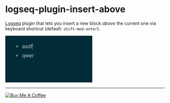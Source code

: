 # logseq-plugin-insert-above

[Logseq](https://logseq.com/) plugin that lets you insert a new block _above_ the current one via keyboard shortcut (default: `shift-mod-enter`).

![](insert-above.gif)

---

<a href="https://www.buymeacoffee.com/freder" target="_blank"><img src="https://cdn.buymeacoffee.com/buttons/v2/default-yellow.png" alt="Buy Me A Coffee" style="height: 50px !important"></a>
